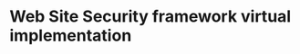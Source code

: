 Web Site Security framework virtual implementation
==================================================
